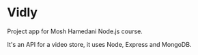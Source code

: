 # Vidly
Project app for Mosh Hamedani Node.js course.

It's an API for a video store, it uses Node, Express and MongoDB. 